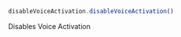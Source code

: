 [//]: # (version=ef5e5dfd63d9f0b4ebfb23901f5c4ce4fa5d0d74a103d1b74cb7e1f01ed0738b)

```js
disableVoiceActivation.disableVoiceActivation()
```

Disables Voice Activation

